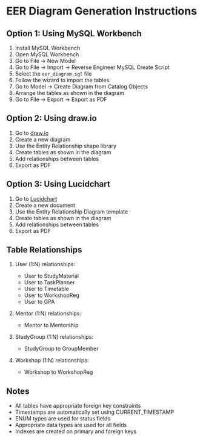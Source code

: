 # EER Diagram Generation Instructions

## Option 1: Using MySQL Workbench
1. Install MySQL Workbench
2. Open MySQL Workbench
3. Go to File -> New Model
4. Go to File -> Import -> Reverse Engineer MySQL Create Script
5. Select the `eer_diagram.sql` file
6. Follow the wizard to import the tables
7. Go to Model -> Create Diagram from Catalog Objects
8. Arrange the tables as shown in the diagram
9. Go to File -> Export -> Export as PDF

## Option 2: Using draw.io
1. Go to [draw.io](https://app.diagrams.net/)
2. Create a new diagram
3. Use the Entity Relationship shape library
4. Create tables as shown in the diagram
5. Add relationships between tables
6. Export as PDF

## Option 3: Using Lucidchart
1. Go to [Lucidchart](https://www.lucidchart.com/)
2. Create a new document
3. Use the Entity Relationship Diagram template
4. Create tables as shown in the diagram
5. Add relationships between tables
6. Export as PDF

## Table Relationships
1. User (1:N) relationships:
   - User to StudyMaterial
   - User to TaskPlanner
   - User to Timetable
   - User to WorkshopReg
   - User to GPA

2. Mentor (1:N) relationships:
   - Mentor to Mentorship

3. StudyGroup (1:N) relationships:
   - StudyGroup to GroupMember

4. Workshop (1:N) relationships:
   - Workshop to WorkshopReg

## Notes
- All tables have appropriate foreign key constraints
- Timestamps are automatically set using CURRENT_TIMESTAMP
- ENUM types are used for status fields
- Appropriate data types are used for all fields
- Indexes are created on primary and foreign keys 